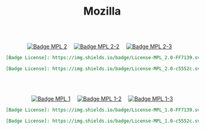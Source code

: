 
<div align = center>

# Mozilla

<br>
<br>

[![Badge MPL 2]][MPL 2]   
[![Badge MPL 2-2]][MPL 2]   
[![Badge MPL 2-3]][MPL 2]   

```markdown
[Badge License]: https://img.shields.io/badge/License-MPL_2.0-FF7139.svg?style=for-the-badge
```
	
```markdown
[Badge License]: https://img.shields.io/badge/License-MPL_2.0-c5552c.svg?style=for-the-badge&labelColor=FF7139
```

<br>
<br>

[![Badge MPL 1]][MPL 1]   
[![Badge MPL 1-2]][MPL 1]   
[![Badge MPL 1-3]][MPL 1]

```markdown
[Badge License]: https://img.shields.io/badge/License-MPL_1.0-FF7139.svg?style=for-the-badge
```
	
```markdown
[Badge License]: https://img.shields.io/badge/License-MPL_1.0-c5552c.svg?style=for-the-badge&labelColor=FF7139
```

</div>

<br>


<!----------------------------------{ Licenses }------------------------------->

[MPL 2]: https://choosealicense.com/licenses/mpl-2.0/
[MPL 1]: https://www.mozilla.org/en-US/MPL/1.1/


<!----------------------------------{ Badges }--------------------------------->

[Badge MPL 2-3]: https://img.shields.io/badge/MPL-2.0-c5552c.svg?style=for-the-badge&labelColor=FF7139&logoColor=white&logo=Mozilla
[Badge MPL 2-2]: https://img.shields.io/badge/License-MPL_2.0-c5552c.svg?style=for-the-badge&labelColor=FF7139
[Badge MPL 2]: https://img.shields.io/badge/License-MPL_2.0-FF7139.svg?style=for-the-badge

[Badge MPL 1-3]: https://img.shields.io/badge/MPL-1.0-c5552c.svg?style=for-the-badge&labelColor=FF7139&logoColor=white&logo=Mozilla
[Badge MPL 1-2]: https://img.shields.io/badge/License-MPL_1.0-c5552c.svg?style=for-the-badge&labelColor=FF7139
[Badge MPL 1]: https://img.shields.io/badge/License-MPL_1.0-FF7139.svg?style=for-the-badge
